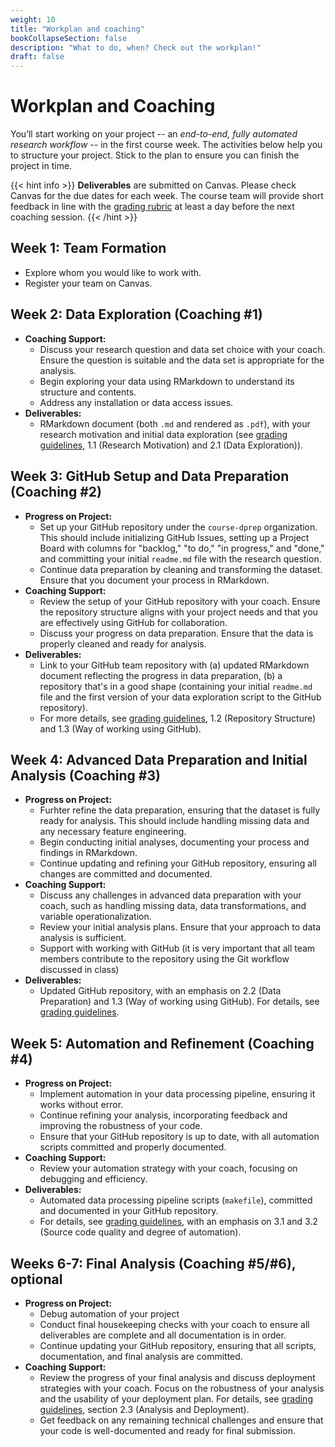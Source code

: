 ```yaml
---
weight: 10
title: "Workplan and coaching"
bookCollapseSection: false
description: "What to do, when? Check out the workplan!"
draft: false
---
```


# Workplan and Coaching

You’ll start working on your project -- an *end-to-end, fully automated research workflow* -- in the first course week. The activities below help you to structure your project. Stick to the plan to ensure you can finish the project in time.


{{< hint info >}}
**Deliverables** are submitted on Canvas. Please check Canvas for the due dates for each week. The course team will provide short feedback in line with the [grading rubric](/other/dprep-project-rubric.pdf) at least a day before the next coaching session.
{{< /hint >}}

## Week 1: Team Formation

- Explore whom you would like to work with.
- Register your team on Canvas.

## Week 2: Data Exploration (Coaching #1)
- **Coaching Support:**
  - Discuss your research question and data set choice with your coach. Ensure the question is suitable and the data set is appropriate for the analysis.
  - Begin exploring your data using RMarkdown to understand its structure and contents. 
  - Address any installation or data access issues.
- **Deliverables:**
  - RMarkdown document (both `.md` and rendered as `.pdf`), with your research motivation and initial data exploration (see [grading guidelines](https://dprep.hannesdatta.com/docs/project/grading), 1.1 (Research Motivation) and 2.1 (Data Exploration)).

## Week 3: GitHub Setup and Data Preparation (Coaching #2)
- **Progress on Project:**
  - Set up your GitHub repository under the `course-dprep` organization. This should include initializing GitHub Issues, setting up a Project Board with columns for "backlog," "to do," "in progress," and "done," and committing your initial `readme.md` file with the research question.
  - Continue data preparation by cleaning and transforming the dataset. Ensure that you document your process in RMarkdown.
- **Coaching Support:**
  - Review the setup of your GitHub repository with your coach. Ensure the repository structure aligns with your project needs and that you are effectively using GitHub for collaboration.
  - Discuss your progress on data preparation. Ensure that the data is properly cleaned and ready for analysis.
- **Deliverables:**
  - Link to your GitHub team repository with (a) updated RMarkdown document reflecting the progress in data preparation, (b) a repository that's in a good shape (containing your initial `readme.md` file and the first version of your data exploration script to the GitHub repository).
  - For more details, see [grading guidelines](https://dprep.hannesdatta.com/docs/project/grading), 1.2 (Repository Structure) and 1.3 (Way of working using GitHub).

## Week 4: Advanced Data Preparation and Initial Analysis (Coaching #3)
- **Progress on Project:**
    - Furhter refine the data preparation, ensuring that the dataset is fully ready for analysis. This should include handling missing data and any necessary feature engineering.
  - Begin conducting initial analyses, documenting your process and findings in RMarkdown.
  - Continue updating and refining your GitHub repository, ensuring all changes are committed and documented.
- **Coaching Support:**
  - Discuss any challenges in advanced data preparation with your coach, such as handling missing data, data transformations, and variable operationalization.
  - Review your initial analysis plans. Ensure that your approach to data analysis is sufficient.
  - Support with working with GitHub (it is very important that all team members contribute to the repository using the Git workflow discussed in class)
- **Deliverables:**
  - Updated GitHub repository, with an emphasis on 2.2 (Data Preparation) and 1.3 (Way of working using GitHub). For details, see [grading guidelines](https://dprep.hannesdatta.com/docs/project/grading).

## Week 5: Automation and Refinement (Coaching #4)
- **Progress on Project:**
  - Implement automation in your data processing pipeline, ensuring it works without error.
  - Continue refining your analysis, incorporating feedback and improving the robustness of your code.
  - Ensure that your GitHub repository is up to date, with all automation scripts committed and properly documented.
- **Coaching Support:**
  - Review your automation strategy with your coach, focusing on debugging and efficiency.
- **Deliverables:**
  - Automated data processing pipeline scripts (`makefile`), committed and documented in your GitHub repository. 
  - For details, see [grading guidelines](https://dprep.hannesdatta.com/docs/project/grading), with an emphasis on 3.1 and 3.2 (Source code quality and degree of automation).

## Weeks 6-7: Final Analysis (Coaching #5/#6), optional
- **Progress on Project:**
    - Debug automation of your project
    - Conduct final housekeeping checks with your coach to ensure all deliverables are complete and all documentation is in order.
  - Continue updating your GitHub repository, ensuring that all scripts, documentation, and final analysis are committed.
- **Coaching Support:**
  - Review the progress of your final analysis and discuss deployment strategies with your coach. Focus on the robustness of your analysis and the usability of your deployment plan. For details, see [grading guidelines](https://dprep.hannesdatta.com/docs/project/grading), section 2.3 (Analysis and Deployment).
  - Get feedback on any remaining technical challenges and ensure that your code is well-documented and ready for final submission.
